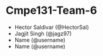 # Cmpe131-Team-6
- Hector Saldivar (@HectorSal)
- Jagjit Singh (@jagz97)
- Name (@username)
- Name (@username)